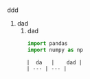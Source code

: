 ddd
1. dad
	1. dad
	   ```python
	   import pandas
	   import numpy as np
	```
	   |  da   |    dad |
	   | --- | --- |